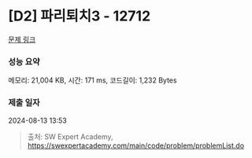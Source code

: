 # [D2] 파리퇴치3 - 12712 

[문제 링크](https://swexpertacademy.com/main/code/problem/problemDetail.do?contestProbId=AXuARWAqDkQDFARa) 

### 성능 요약

메모리: 21,004 KB, 시간: 171 ms, 코드길이: 1,232 Bytes

### 제출 일자

2024-08-13 13:53



> 출처: SW Expert Academy, https://swexpertacademy.com/main/code/problem/problemList.do